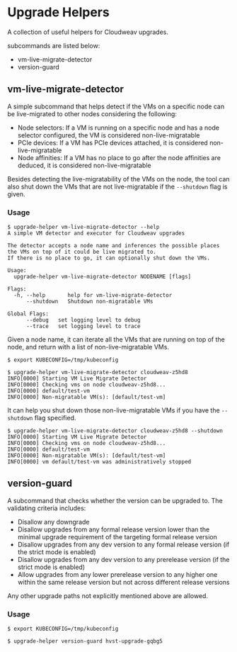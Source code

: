 # Upgrade Helpers

A collection of useful helpers for Cloudweav upgrades.

subcommands are listed below:

- vm-live-migrate-detector
- version-guard

## vm-live-migrate-detector

A simple subcommand that helps detect if the VMs on a specific node can be live-migrated to other nodes considering the following:

- Node selectors: If a VM is running on a specific node and has a node selector configured, the VM is considered non-live-migratable
- PCIe devices: If a VM has PCIe devices attached, it is considered non-live-migratable
- Node affinities: If a VM has no place to go after the node affinities are deduced, it is considered non-live-migratable

Besides detecting the live-migratability of the VMs on the node, the tool can also shut down the VMs that are not live-migratable if the `--shutdown` flag is given.

### Usage

```shell
$ upgrade-helper vm-live-migrate-detector --help
A simple VM detector and executor for Cloudweav upgrades

The detector accepts a node name and inferences the possible places the VMs on top of it could be live migrated to.
If there is no place to go, it can optionally shut down the VMs.

Usage:
  upgrade-helper vm-live-migrate-detector NODENAME [flags]

Flags:
  -h, --help       help for vm-live-migrate-detector
      --shutdown   Shutdown non-migratable VMs

Global Flags:
      --debug   set logging level to debug
      --trace   set logging level to trace
```

Given a node name, it can iterate all the VMs that are running on top of the node, and return with a list of non-live-migratable VMs.

```shell
$ export KUBECONFIG=/tmp/kubeconfig

$ upgrade-helper vm-live-migrate-detector cloudweav-z5hd8
INFO[0000] Starting VM Live Migrate Detector
INFO[0000] Checking vms on node cloudweav-z5hd8...
INFO[0000] default/test-vm
INFO[0000] Non-migratable VM(s): [default/test-vm]
```

It can help you shut down those non-live-migratable VMs if you have the `--shutdown` flag specified.

```shell
$ upgrade-helper vm-live-migrate-detector cloudweav-z5hd8 --shutdown
INFO[0000] Starting VM Live Migrate Detector
INFO[0000] Checking vms on node cloudweav-z5hd8...
INFO[0000] default/test-vm
INFO[0000] Non-migratable VM(s): [default/test-vm]
INFO[0000] vm default/test-vm was administratively stopped
```

## version-guard

A subcommand that checks whether the version can be upgraded to. The validating criteria includes:

- Disallow any downgrade
- Disallow upgrades from any formal release version lower than the minimal upgrade requirement of the targeting formal release version
- Disallow upgrades from any dev version to any formal release version (if the strict mode is enabled)
- Disallow upgrades from any dev version to any prerelease version (if the strict mode is enabled)
- Allow upgrades from any lower prerelease version to any higher one within the same release version but not across different release versions

Any other upgrade paths not explicitly mentioned above are allowed.

### Usage

```shell
$ export KUBECONFIG=/tmp/kubeconfig

$ upgrade-helper version-guard hvst-upgrade-gqbg5
```